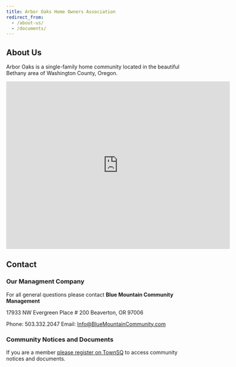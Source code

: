 ```yaml
---
title: Arbor Oaks Home Owners Association
redirect_from:
  - /about-us/
  - /documents/
---
```


## About Us

Arbor Oaks is a single-family home community located in the beautiful Bethany area of Washington County, Oregon.

<iframe src="https://www.google.com/maps/embed?pb=!1m18!1m12!1m3!1d2793.016726646245!2d-122.85391938469775!3d45.57010223439218!2m3!1f0!2f0!3f0!3m2!1i1024!2i768!4f13.1!3m3!1m2!1s0x549506110d6b2da5%3A0xe649c4e7324fe99c!2sArbor%20Oaks%20Community!5e0!3m2!1sen!2sus!4v1629358100839!5m2!1sen!2sus" width="600" height="450" style="border:0;" allowfullscreen="" loading="lazy"></iframe>

## Contact

### Our Managment Company

For all general questions please contact **Blue Mountain Community Management**

17933 NW Evergreen Place # 200
Beaverton, OR 97006

Phone: 503.332.2047
Email: Info@BlueMountainCommunity.com

### Community Notices and Documents

If you are a member [please register on TownSQ](https://app.townsq.io/ais/sign-up) to access
community notices and documents.
